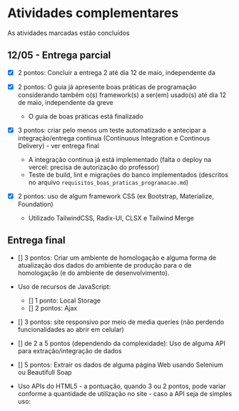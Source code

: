 # Atividades complementares

As atividades marcadas estão concluídos

## 12/05 - Entrega parcial
- [x] 2 pontos: Concluir a entrega 2 até dia 12 de maio, independente da 

- [x] 2 pontos: O guia já apresente boas práticas de programação considerando também o(s) framework(s) a ser(em) usado(s) até dia 12 de maio, independente da greve
  - O guia de boas práticas está finalizado

- [x] 3 pontos: criar pelo menos um teste automatizado e antecipar a integração/entrega continua  (Continuous Integration e Continous Delivery) - ver entrega final
  - A integração continua já está implementado (falta o deploy na vercel: precisa de autorização do professor)
  - Teste de build, lint e migrações do banco implementados (descritos no arquivo `requisitos_boas_praticas_programacao.md`)
  
- [x] 2 pontos: uso de algum framework CSS (ex  Bootstrap, Materialize, Foundation)
  - Utilizado TailwindCSS, Radix-UI, CLSX e Tailwind Merge

## Entrega final
- [] 3 pontos: Criar um ambiente de homologação e alguma forma de atualização dos dados do ambiente de produção para o de homologação (e do ambiente de desenvolvimento). 

- Uso de recursos de JavaScript:
  - [] 1 ponto: Local Storage
  - [] 2 pontos: Ajax

- [] 3 pontos: site responsivo por meio de media queries (não perdendo funcionalidades ao abrir em celular)

- [] de 2 a 5 pontos (dependendo da complexidade): Uso de alguma API para extração/integração de dados

- [] 5 pontos: Extrair os dados de alguma página Web usando Selenium ou Beautifull Soap

- Uso APIs do HTML5 - a pontuação, quando 3 ou 2 pontos, pode variar conforme a quantidade de utilização no site - caso a API seja de simples uso:

